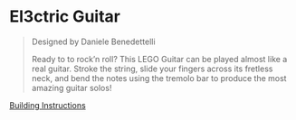 # El3ctric Guitar

> Designed by Daniele Benedettelli
>
> Ready to to rock’n roll? This LEGO Guitar can be played almost like a real guitar. Stroke the string, slide your fingers across its fretless neck, and bend the notes using the tremolo bar to produce the most amazing guitar solos!

[Building Instructions](https://www.lego.com/cdn/cs/set/assets/blt4e3bb67a2139cfef/EL3CTRIC_GUITAR.pdf)

